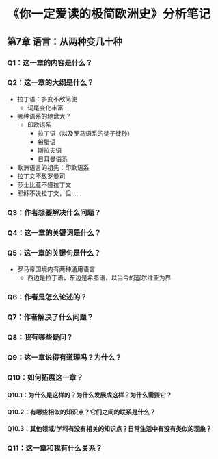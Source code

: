 # 《你一定爱读的极简欧洲史》分析笔记

## 第7章 语言：从两种变几十种

### Q1：这一章的内容是什么？

### Q2：这一章的大纲是什么？

- 拉丁语：多变不敌简便
  - 词尾变化丰富
- 哪种语系的地盘大？
  - 印欧语系
    - 拉丁语（以及罗马语系的徒子徒孙）
    - 希腊语
    - 斯拉夫语
    - 日耳曼语系
- 欧洲语言的祖先：印欧语系
- 拉丁文不敌罗曼司
- 莎士比亚不懂拉丁文
- 耶稣不说拉丁文，但......

### Q3：作者想要解决什么问题？

### Q4：这一章的关键词是什么？

### Q5：这一章的关键句是什么？

- 罗马帝国境内有两种通用语言
  - 西边是拉丁语，东边是希腊语，以当今的塞尔维亚为界

### Q6：作者是怎么论述的？

### Q7：作者解决了什么问题？

### Q8：我有哪些疑问？

### Q9：这一章说得有道理吗？为什么？

### Q10：如何拓展这一章？

#### Q10.1：为什么是这样的？为什么发展成这样？为什么需要它？

#### Q10.2：有哪些相似的知识点？它们之间的联系是什么？

#### Q10.3：其他领域/学科有没有相关的知识点？日常生活中有没有类似的现象？

### Q11：这一章和我有什么关系？

